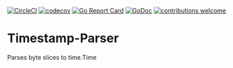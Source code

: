 [![CircleCI](https://circleci.com/gh/AlecRandazzo/Timestamp-Parser/tree/master.svg?style=svg)](https://circleci.com/gh/AlecRandazzo/Timestamp-Parser/tree/master) [![codecov](https://codecov.io/gh/AlecRandazzo/Timestamp-Parser/branch/master/graph/badge.svg)](https://codecov.io/gh/AlecRandazzo/Timestamp-Parser) [![Go Report Card](https://goreportcard.com/badge/github.com/AlecRandazzo/Timestamp-Parser)](https://goreportcard.com/report/github.com/AlecRandazzo/Timestamp-Parser) [![GoDoc](https://godoc.org/github.com/AlecRandazzo/Timestamp-Parser?status.png)](https://godoc.org/github.com/AlecRandazzo/Timestamp-Parser) [![contributions welcome](https://img.shields.io/badge/contributions-welcome-brightgreen.svg?style=flat)](https://github.com/AlecRandazzo/Timestamp-Parser/issues)

# Timestamp-Parser
Parses byte slices to time.Time
